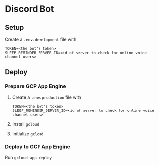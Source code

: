 # Discord Bot

## Setup

Create a `.env.development` file with

```env
TOKEN=<the bot's token>
SLEEP_REMINDER_SERVER_ID=<id of server to check for online voice channel users>
```

## Deploy

### Prepare GCP App Engine

1. Create a `.env.production` file with

    ```env
    TOKEN=<the bot's token>
    SLEEP_REMINDER_SERVER_ID=<id of server to check for online voice channel users>
    ```

2. Install `gcloud`

3. Initialize `gcloud`

### Deploy to GCP App Engine

Run `gcloud app deploy`
